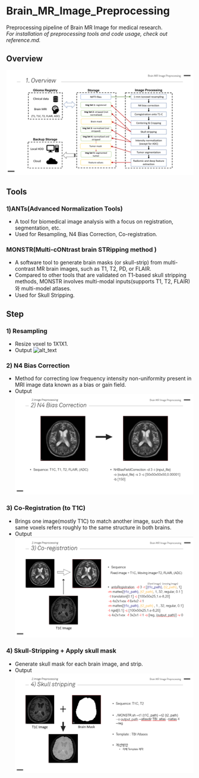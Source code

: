 # Brain_MR_Image_Preprocessing
Preprocessing pipeline of Brain MR Image for medical research. \
*For installation of preprocessing tools and code usage, check out reference.md.*

## Overview
![alt text](/readme_img/1_Overview.PNG)


## Tools
### 1)ANTs(Advanced Normalization Tools) 
- A tool for biomedical image analysis with a focus on registration, segmentation, etc. 
- Used for Resampling, N4 Bias Correction, Co-registration. 

### MONSTR(Multi-cONtrast brain STRipping method ) 
- A software tool to generate brain masks (or skull-strip) from multi-contrast MR brain images, such as T1, T2, PD, or FLAIR. 
- Compared to other tools that are validated on T1-based skull stripping methods, MONSTR involves multi-modal inputs(supports T1, T2, FLAIR)와 multi-model atlases.
- Used for Skull Stripping.


## Step
### 1) Resampling
- Resize voxel to 1X1X1.
- Output
![alt_text]()

### 2) N4 Bias Correction
- Method for correcting low frequency intensity non-uniformity present in MRI image data known as a bias or gain field.
- Output
![alt_text](/readme_img/4_Bias_correction.PNG)

### 3) Co-Registration (to T1C)
- Brings one image(mostly T1C) to match another image, such that the same voxels refers roughly to the same structure in both brains.
- Output
![alt_text](/readme_img/5_Co-registration.PNG)

### 4) Skull-Stripping + Apply skull mask
- Generate skull mask for each brain image, and strip.
- Output
![alt_text](/readme_img/6_Skull-stripping.PNG)
